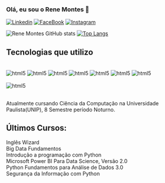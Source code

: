 ### Olá, eu sou o Rene Montes 👋


[![Linkedin](https://img.shields.io/badge/LinkedIn-0077B5?style=for-the-badge&logo=linkedin&logoColor=white)](https://www.linkedin.com/in/rene-montes-196a27208/)
[![FaceBook](https://img.shields.io/badge/Facebook-1877F2?style=for-the-badge&logo=facebook&logoColor=white)](https://www.facebook.com/rene.montes.355)
[![Instagram](https://img.shields.io/badge/Instagram-E4405F?style=for-the-badge&logo=instagram&logoColor=white)](https://www.instagram.com/montesrene/)


![Rene Montes GitHub stats](https://github-readme-stats.vercel.app/api?username=renelcm&show_icons=true&theme=dracula)
[![Top Langs](https://github-readme-stats.vercel.app/api/top-langs/?username=renelcm)](https://github.com/anuraghazra/github-readme-stats)


## Tecnologias que utilizo

<div style="display: inline_block"><br/>
  <img align="center" alt="html5" src="https://img.shields.io/badge/HTML5-E34F26?style=for-the-badge&logo=html5&logoColor=white" />
  <img align="center" alt="html5" src="https://img.shields.io/badge/CSS3-1572B6?style=for-the-badge&logo=css3&logoColor=white" />
  <img align="center" alt="html5" src="https://img.shields.io/badge/Python-14354C?style=for-the-badge&logo=python&logoColor=white" />
  <img align="center" alt="html5" src="https://img.shields.io/badge/JavaScript-F7DF1E?style=for-the-badge&logo=javascript&logoColor=black" />
  <img align="center" alt="html5" src="https://img.shields.io/badge/PostgreSQL-316192?style=for-the-badge&logo=postgresql&logoColor=white" />
  <img align="center" alt="html5" src="https://img.shields.io/badge/MySQL-00000F?style=for-the-badge&logo=mysql&logoColor=white" />
  <img align="center" alt="html5" src="https://img.shields.io/badge/Microsoft_Excel-217346?style=for-the-badge&logo=microsoft-excel&logoColor=white" /><br> <br/>
  <img align="center" alt="html5" src="https://img.shields.io/badge/Microsoft_PowerPoint-B7472A?style=for-the-badge&logo=microsoft-powerpoint&logoColor=white" />
</div><br/>

Atualmente cursando Ciência da Computação na Universidade Paulista(UNIP), 8 Semestre período Noturno.

## Últimos Cursos:

Inglês Wizard <br/>
Big Data Fundamentos <br/>
Introdução a programação com Python <br/>
Microsoft Power BI Para Data Science, Versão 2.0 <br/>
Python Fundamentos para Análise de Dados 3.0 <br/>
Segurança da Informação com Python <br/>


